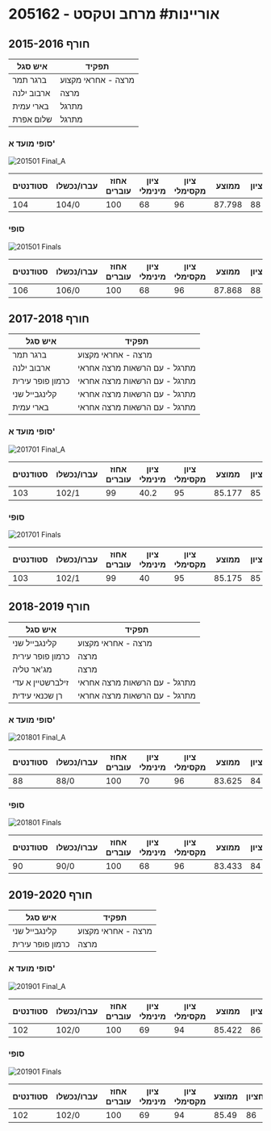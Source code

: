 # 205162 - אוריינות# מרחב וטקסט

## חורף 2015-2016

| איש סגל | תפקיד |
| ---- | ---- |
| ברגר תמר | מרצה - אחראי מקצוע |
| ארבוב ילנה | מרצה |
| בארי עמית | מתרגל |
| שלום אפרת | מתרגל |

### סופי מועד א'

![201501 Final_A](201501/Final_A.png)

| סטודנטים | עברו/נכשלו | אחוז עוברים | ציון מינימלי | ציון מקסימלי | ממוצע | חציון |
| ---- | ---- | ---- | ---- | ---- | ---- | ---- |
| 104 | 104/0 | 100 | 68 | 96 | 87.798 | 88 |

### סופי

![201501 Finals](201501/Finals.png)

| סטודנטים | עברו/נכשלו | אחוז עוברים | ציון מינימלי | ציון מקסימלי | ממוצע | חציון |
| ---- | ---- | ---- | ---- | ---- | ---- | ---- |
| 106 | 106/0 | 100 | 68 | 96 | 87.868 | 88 |

## חורף 2017-2018

| איש סגל | תפקיד |
| ---- | ---- |
| ברגר תמר | מרצה - אחראי מקצוע |
| ארבוב ילנה | מתרגל - עם הרשאות מרצה אחראי |
| כרמון פופר עירית | מתרגל - עם הרשאות מרצה אחראי |
| קלינגבייל שני | מתרגל - עם הרשאות מרצה אחראי |
| בארי עמית | מתרגל - עם הרשאות מרצה אחראי |

### סופי מועד א'

![201701 Final_A](201701/Final_A.png)

| סטודנטים | עברו/נכשלו | אחוז עוברים | ציון מינימלי | ציון מקסימלי | ממוצע | חציון |
| ---- | ---- | ---- | ---- | ---- | ---- | ---- |
| 103 | 102/1 | 99 | 40.2 | 95 | 85.177 | 85 |

### סופי

![201701 Finals](201701/Finals.png)

| סטודנטים | עברו/נכשלו | אחוז עוברים | ציון מינימלי | ציון מקסימלי | ממוצע | חציון |
| ---- | ---- | ---- | ---- | ---- | ---- | ---- |
| 103 | 102/1 | 99 | 40 | 95 | 85.175 | 85 |

## חורף 2018-2019

| איש סגל | תפקיד |
| ---- | ---- |
| קלינגבייל שני | מרצה - אחראי מקצוע |
| כרמון פופר עירית | מרצה |
| מג'אר טליה | מרצה |
| זילברשטיין א עדי | מתרגל - עם הרשאות מרצה אחראי |
| רן שכנאי עידית | מתרגל - עם הרשאות מרצה אחראי |

### סופי מועד א'

![201801 Final_A](201801/Final_A.png)

| סטודנטים | עברו/נכשלו | אחוז עוברים | ציון מינימלי | ציון מקסימלי | ממוצע | חציון |
| ---- | ---- | ---- | ---- | ---- | ---- | ---- |
| 88 | 88/0 | 100 | 70 | 96 | 83.625 | 84 |

### סופי

![201801 Finals](201801/Finals.png)

| סטודנטים | עברו/נכשלו | אחוז עוברים | ציון מינימלי | ציון מקסימלי | ממוצע | חציון |
| ---- | ---- | ---- | ---- | ---- | ---- | ---- |
| 90 | 90/0 | 100 | 68 | 96 | 83.433 | 84 |

## חורף 2019-2020

| איש סגל | תפקיד |
| ---- | ---- |
| קלינגבייל שני | מרצה - אחראי מקצוע |
| כרמון פופר עירית | מרצה |

### סופי מועד א'

![201901 Final_A](201901/Final_A.png)

| סטודנטים | עברו/נכשלו | אחוז עוברים | ציון מינימלי | ציון מקסימלי | ממוצע | חציון |
| ---- | ---- | ---- | ---- | ---- | ---- | ---- |
| 102 | 102/0 | 100 | 69 | 94 | 85.422 | 86 |

### סופי

![201901 Finals](201901/Finals.png)

| סטודנטים | עברו/נכשלו | אחוז עוברים | ציון מינימלי | ציון מקסימלי | ממוצע | חציון |
| ---- | ---- | ---- | ---- | ---- | ---- | ---- |
| 102 | 102/0 | 100 | 69 | 94 | 85.49 | 86 |

